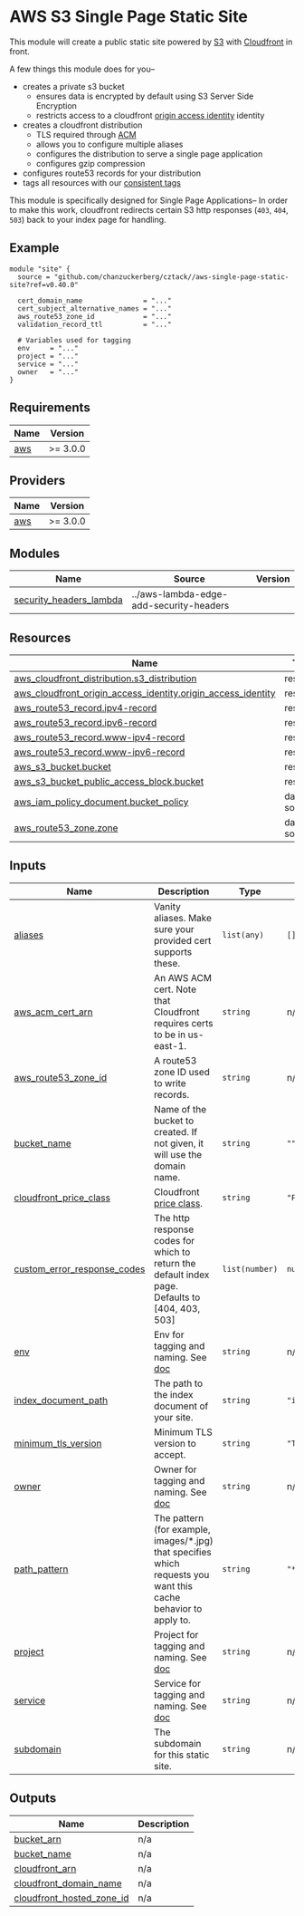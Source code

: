 # AWS S3 Single Page Static Site

This module will create a public static site powered by [S3](https://aws.amazon.com/s3/) with [Cloudfront](https://aws.amazon.com/cloudfront/) in front.

A few things this module does for you–

* creates a private s3 bucket
  * ensures data is encrypted by default using S3 Server Side Encryption
  * restricts access to a cloudfront [origin access identity](https://docs.aws.amazon.com/AmazonCloudFront/latest/DeveloperGuide/private-content-restricting-access-to-s3.html)
  identity
* creates a cloudfront distribution
  * TLS required through [ACM](https://aws.amazon.com/certificate-manager/)
  * allows you to configure multiple aliases
  * configures the distribution to serve a single page application
  * configures gzip compression
* configures route53 records for your distribution
* tags all resources with our [consistent tags](../README.md#Consistent%20Tagging)

This module is specifically designed for Single Page Applications– In order to make this work, cloudfront redirects certain S3 http responses (`403`, `404`, `503`) back to your index page for handling.

## Example

```hcl
module "site" {
  source = "github.com/chanzuckerberg/cztack//aws-single-page-static-site?ref=v0.40.0"

  cert_domain_name               = "..."
  cert_subject_alternative_names = "..."
  aws_route53_zone_id            = "..."
  validation_record_ttl          = "..."

  # Variables used for tagging
  env     = "..."
  project = "..."
  service = "..."
  owner   = "..."
}
```

<!-- START -->
## Requirements

| Name | Version |
|------|---------|
| <a name="requirement_aws"></a> [aws](#requirement\_aws) | >= 3.0.0 |

## Providers

| Name | Version |
|------|---------|
| <a name="provider_aws"></a> [aws](#provider\_aws) | >= 3.0.0 |

## Modules

| Name | Source | Version |
|------|--------|---------|
| <a name="module_security_headers_lambda"></a> [security\_headers\_lambda](#module\_security\_headers\_lambda) | ../aws-lambda-edge-add-security-headers |  |

## Resources

| Name | Type |
|------|------|
| [aws_cloudfront_distribution.s3_distribution](https://registry.terraform.io/providers/hashicorp/aws/latest/docs/resources/cloudfront_distribution) | resource |
| [aws_cloudfront_origin_access_identity.origin_access_identity](https://registry.terraform.io/providers/hashicorp/aws/latest/docs/resources/cloudfront_origin_access_identity) | resource |
| [aws_route53_record.ipv4-record](https://registry.terraform.io/providers/hashicorp/aws/latest/docs/resources/route53_record) | resource |
| [aws_route53_record.ipv6-record](https://registry.terraform.io/providers/hashicorp/aws/latest/docs/resources/route53_record) | resource |
| [aws_route53_record.www-ipv4-record](https://registry.terraform.io/providers/hashicorp/aws/latest/docs/resources/route53_record) | resource |
| [aws_route53_record.www-ipv6-record](https://registry.terraform.io/providers/hashicorp/aws/latest/docs/resources/route53_record) | resource |
| [aws_s3_bucket.bucket](https://registry.terraform.io/providers/hashicorp/aws/latest/docs/resources/s3_bucket) | resource |
| [aws_s3_bucket_public_access_block.bucket](https://registry.terraform.io/providers/hashicorp/aws/latest/docs/resources/s3_bucket_public_access_block) | resource |
| [aws_iam_policy_document.bucket_policy](https://registry.terraform.io/providers/hashicorp/aws/latest/docs/data-sources/iam_policy_document) | data source |
| [aws_route53_zone.zone](https://registry.terraform.io/providers/hashicorp/aws/latest/docs/data-sources/route53_zone) | data source |

## Inputs

| Name | Description | Type | Default | Required |
|------|-------------|------|---------|:--------:|
| <a name="input_aliases"></a> [aliases](#input\_aliases) | Vanity aliases. Make sure your provided cert supports these. | `list(any)` | `[]` | no |
| <a name="input_aws_acm_cert_arn"></a> [aws\_acm\_cert\_arn](#input\_aws\_acm\_cert\_arn) | An AWS ACM cert. Note that Cloudfront requires certs to be in us-east-1. | `string` | n/a | yes |
| <a name="input_aws_route53_zone_id"></a> [aws\_route53\_zone\_id](#input\_aws\_route53\_zone\_id) | A route53 zone ID used to write records. | `string` | n/a | yes |
| <a name="input_bucket_name"></a> [bucket\_name](#input\_bucket\_name) | Name of the bucket to created. If not given, it will use the domain name. | `string` | `""` | no |
| <a name="input_cloudfront_price_class"></a> [cloudfront\_price\_class](#input\_cloudfront\_price\_class) | Cloudfront [price class](https://aws.amazon.com/cloudfront/pricing/). | `string` | `"PriceClass_100"` | no |
| <a name="input_custom_error_response_codes"></a> [custom\_error\_response\_codes](#input\_custom\_error\_response\_codes) | The http response codes for which to return the default index page. Defaults to [404, 403, 503] | `list(number)` | `null` | no |
| <a name="input_env"></a> [env](#input\_env) | Env for tagging and naming. See [doc](../README.md#consistent-tagging) | `string` | n/a | yes |
| <a name="input_index_document_path"></a> [index\_document\_path](#input\_index\_document\_path) | The path to the index document of your site. | `string` | `"index.html"` | no |
| <a name="input_minimum_tls_version"></a> [minimum\_tls\_version](#input\_minimum\_tls\_version) | Minimum TLS version to accept. | `string` | `"TLSv1.1_2016"` | no |
| <a name="input_owner"></a> [owner](#input\_owner) | Owner for tagging and naming. See [doc](../README.md#consistent-tagging) | `string` | n/a | yes |
| <a name="input_path_pattern"></a> [path\_pattern](#input\_path\_pattern) | The pattern (for example, images/*.jpg) that specifies which requests you want this cache behavior to apply to. | `string` | `"*"` | no |
| <a name="input_project"></a> [project](#input\_project) | Project for tagging and naming. See [doc](../README.md#consistent-tagging) | `string` | n/a | yes |
| <a name="input_service"></a> [service](#input\_service) | Service for tagging and naming. See [doc](../README.md#consistent-tagging) | `string` | n/a | yes |
| <a name="input_subdomain"></a> [subdomain](#input\_subdomain) | The subdomain for this static site. | `string` | n/a | yes |

## Outputs

| Name | Description |
|------|-------------|
| <a name="output_bucket_arn"></a> [bucket\_arn](#output\_bucket\_arn) | n/a |
| <a name="output_bucket_name"></a> [bucket\_name](#output\_bucket\_name) | n/a |
| <a name="output_cloudfront_arn"></a> [cloudfront\_arn](#output\_cloudfront\_arn) | n/a |
| <a name="output_cloudfront_domain_name"></a> [cloudfront\_domain\_name](#output\_cloudfront\_domain\_name) | n/a |
| <a name="output_cloudfront_hosted_zone_id"></a> [cloudfront\_hosted\_zone\_id](#output\_cloudfront\_hosted\_zone\_id) | n/a |
<!-- END -->
